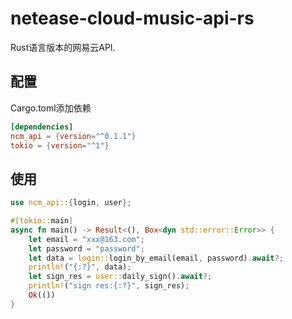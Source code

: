 # netease-cloud-music-api-rs

Rust语言版本的网易云API.

## 配置

Cargo.toml添加依赖

```toml
[dependencies]
ncm_api = {version="^0.1.1"}
tokio = {version="^1"}
```

## 使用

```rust
use ncm_api::{login, user};

#[tokio::main]
async fn main() -> Result<(), Box<dyn std::error::Error>> {
    let email = "xxx@163.com";
    let password = "password";
    let data = login::login_by_email(email, password).await?;
    println!("{:?}", data);
    let sign_res = user::daily_sign().await?;
    println!("sign res:{:?}", sign_res);
    Ok(())
}
```